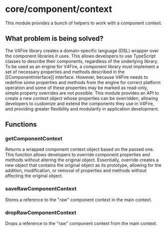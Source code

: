 # core/component/context

This module provides a bunch of helpers to work with a component context.

## What problem is being solved?

The V4Fire library creates a domain-specific language (DSL) wrapper over the component libraries it uses.
This allows developers to use TypeScript classes to describe their components, regardless of the underlying library.
To be used as an engine for V4Fire, a component library must implement a set of necessary properties and
methods described in the [[ComponentInterface]] interface.
However, because V4Fire needs to redefine some properties and methods from the engine for correct platform operation
and some of these properties may be marked as read-only, simple property overrides are not possible.
This module provides an API to create a new context object whose properties can be overridden,
allowing developers to customize and extend the components they use in V4Fire, and providing greater flexibility and
modularity in application development.

## Functions

### getComponentContext

Returns a wrapped component context object based on the passed one.
This function allows developers to override component properties and methods without altering the original object.
Essentially, override creates a new object that contains the original object as its prototype,
allowing for the addition, modification, or removal of properties and methods without affecting the original object.

### saveRawComponentContext

Stores a reference to the "raw" component context in the main context.

### dropRawComponentContext

Drops a reference to the "raw" component context from the main context.
